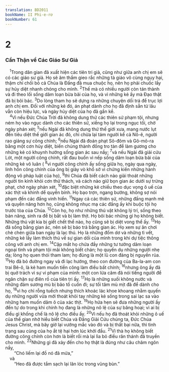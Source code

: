 ```yaml
---
translation: BD2011
bookName: II Phi-e-rơ 
bookNumber: 61
---
```


<div class="title"><h1>2</h1><h3>Cẩn Thận về Các Giáo Sư Giả</h3></div>
<span class="verse 2phi_2_1"> <sup>1</sup>Trong dân gian đã xuất hiện các tiên tri giả, cũng như giữa anh chị em sẽ có các giáo sư giả. Họ sẽ âm thầm gieo rắc những tà giáo vô cùng nguy hại, thậm chí chối bỏ cả Chúa là Ðấng đã mua chuộc họ, nên họ phải chuốc lấy sự hủy diệt nhanh chóng cho mình. </span>
<span class="verse 2phi_2_2"><sup>2</sup>Thế mà có nhiều người còn tán thành và đi theo lối sống dâm loạn bừa bãi của họ, và vì những kẻ ấy mà Ðạo thật đã bị bôi bác. </span>
<span class="verse 2phi_2_3"><sup>3</sup>Do lòng tham họ sẽ dựng ra những chuyện dối trá để trục lợi anh chị em. Ðối với những kẻ đó, án phạt dành cho họ đã định sẵn từ lâu vẫn còn hiệu lực, và ngày hủy diệt của họ đã gần kề.<br/></span>
<span class="verse 2phi_2_4"> <sup>4</sup>Vì nếu Ðức Chúa Trời đã không dung thứ các thiên sứ phạm tội, nhưng ném họ vào ngục dành cho các thiên sứ, xiềng họ lại trong ngục tối, chờ ngày phán xét; </span>
<span class="verse 2phi_2_5"><sup>5</sup>nếu Ngài đã không dung thứ thế giới xưa, mang nước lụt đến tiêu diệt thế giới gian ác đó, chỉ chừa lại tám người kể cả Nô-ê, người rao giảng sự công chính; </span>
<span class="verse 2phi_2_6"><sup>6</sup>nếu Ngài đã đoán phạt Sô-đôm và Gô-mô-ra bằng một cơn hủy diệt, biến chúng thành đống tro tàn để làm gương cho những kẻ có khuynh hướng sống gian ác sau nầy; </span>
<span class="verse 2phi_2_7"><sup>7</sup>và nếu Ngài đã giải cứu Lót, một người công chính, rất đau buồn vì nếp sống dâm loạn bừa bãi của những kẻ vô luân (</span>
<span class="verse 2phi_2_8"><sup>8</sup>vì người công chính ấy sống giữa họ, ngày qua ngày, linh hồn công chính của ông bị giày vò khổ sở vì chứng kiến những hành động vô pháp luật của họ), </span>
<span class="verse 2phi_2_9"><sup>9</sup>thì Chúa đã biết cách nào giải thoát những người tin kính khỏi cơn thử thách, và cách nào giữ bọn gian ác dưới sự trừng phạt, chờ ngày phán xét, </span>
<span class="verse 2phi_2_10"><sup>10</sup>đặc biệt những kẻ chiều theo dục vọng ô uế của xác thịt và khinh dể quyền bính. Họ bạo trợn, ngang bướng, không sợ nói phạm đến các đấng vinh hiển. </span>
<span class="verse 2phi_2_11"><sup>11</sup>Ngay cả các thiên sứ, những đấng mạnh mẽ và quyền năng hơn họ, cũng không nhục mạ các đấng ấy khi buộc tội họ trước tòa của Chúa. </span>
<span class="verse 2phi_2_12"><sup>12</sup>Còn họ, họ như những thú vật không lý trí, sống theo bản năng, sinh ra để bị bắt và bị làm thịt. Họ bôi bác những gì họ không biết. Những thú vật kia bị giết chết thể nào, họ cũng sẽ bị diệt vong thể ấy. </span>
<span class="verse 2phi_2_13"><sup>13</sup>Họ đã sống bằng gian ác, nên sẽ bị báo trả bằng gian ác. Họ xem sự ăn chơi chè chén giữa ban ngày là lạc thú. Họ là những đốm dơ và những tì vết, những kẻ lấy làm thích thú về sự gian dối của mình trong khi dự tiệc thông công với anh chị em. </span>
<span class="verse 2phi_2_14"><sup>14</sup>Cặp mắt họ chứa đầy những tư tưởng dâm loạn ngoại tình và phạm tội mãi không biết chán; họ quyến dụ những người nhẹ dạ; lòng họ quen thói tham lam; họ đúng là một lũ con đáng bị nguyền rủa. </span>
<span class="verse 2phi_2_15"><sup>15</sup>Họ đã bỏ đường ngay và đi lạc hướng, theo con đường của Ba-la-am con trai Bê-ô, là kẻ ham muốn tiền công làm điều bất chính; </span>
<span class="verse 2phi_2_16"><sup>16</sup>nhưng ông ấy đã bị quở trách vì sự vi phạm của mình: một con lừa câm đã nói tiếng người để ngăn chặn sự điên rồ của tiên tri ấy. </span>
<span class="verse 2phi_2_17"><sup>17</sup>Họ là những suối không nước và những đám sương mù bị bão tố cuốn đi; sự tối tăm mù mịt đã để dành cho họ, </span>
<span class="verse 2phi_2_18"><sup>18</sup>vì họ chỉ rỗng tuếch nhưng thích khoác lác khoe khoang nhằm quyến dụ những người vừa mới thoát khỏi tay những kẻ sống trong sai lạc sa vào những ham muốn dâm ô của xác thịt. </span>
<span class="verse 2phi_2_19"><sup>19</sup>Họ hứa hẹn sẽ đưa những người ấy đến tự do trong khi chính họ đang là những nô lệ của sự băng hoại; vì ai bị điều gì khống chế là nô lệ cho điều ấy. </span>
<span class="verse 2phi_2_20"><sup>20</sup>Vì nếu họ đã thoát khỏi những ô uế của thế gian nhờ hiểu biết Chúa và Ðấng Giải Cứu chúng ta, Ðức Chúa Jesus Christ, mà bây giờ lại vướng mắc vào đó và bị thất bại nữa, thì tình trạng sau cùng của họ ắt tệ hại hơn lúc khởi đầu. </span>
<span class="verse 2phi_2_21"><sup>21</sup>Vì thà họ không biết đường công chính còn hơn là biết rồi mà lại lìa bỏ điều răn thánh đã truyền cho mình. </span>
<span class="verse 2phi_2_22"><sup>22</sup>Những gì đã xảy đến cho họ thật là đúng như câu châm ngôn nầy,<br/>  “Chó liếm lại đồ nó đã mửa,”<br/> và<br/>  “Heo đã được tắm sạch lại lăn lóc trong vũng bùn.” <br/></span>
